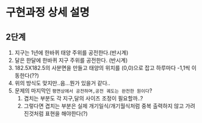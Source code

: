 # 구현과정 상세 설명

[//]: # (~~## 1단계)

[//]: # ()
[//]: # (- 처음 문제를 접근 했을때, **원의 사이즈를 원의 반지름으로 생각**하여, 원의 공식으로 접근을 했다.)

[//]: # (    - 결과는 예시의 그림과는 다른 형태로 나오게 되었다.)

[//]: # (- 단순하게 원의 사이즈 만큼 바둑판에 가로/세로가 형성 되고 그 안에서 공백과 색칠 부분으로 예시와 같게 만드려고 노력했다.)

[//]: # (    1. 주어진 정수의 범위를 지정해주고, 그 범위를 벗어나면 다시 입력받게 해주었다.)

[//]: # (    2. 원의 크기를 `size`라 하고)

[//]: # (    2. 첫번째 for문은 세로를 나타내기로 하였다.)

[//]: # (    2. size*size 크기의 바둑판을 원을 가운데 기준으로 좌/우 나눈다)

[//]: # (    2. 칠해져야 하는 우측을 `size/2` , 좌측을 `size/2-1`로 수학적 방정식을 세웠다.)

[//]: # (    3. size*size 크기의 바둑판을 좌우가 아닌 상하 기준 반으로 나누어 위쪽&#40;색칠 부분이 아래로 늘어 나는곳&#41;을 먼저 접근했다.)

[//]: # (        - i가 `left`보다 작을땐,`left=left-i`는 좌측으로 한칸씩 이동하고,`right=right+i`는 우측으로 한칸씩 이동해야한다)

[//]: # (        - `right`,`left`중 **하나라도** i와 같아지는 경우 `left`는 0 ,`right`는 `size-1`에 칠해진다.)

[//]: # (   4. 가운데를 기준 아래쪽. 즉 아래로 갈수록 줄어드는 부분에 대해서 고민을 해봤다)

[//]: # (      - **i가 우측`right` 값보다 커지는 순간 점차 줄어드는 것을 발견**했다. 그것을 방정식을 세워서 그시점부터는 `left`는 증가시키고 `right`는 감소 시켰다.)

[//]: # (   5. 그렇게 `right`,`left`의 값을 정해준 후 다음 for문에서 j의 인덱스의 각 자리가 같으면 위치를 칠해주는 식으로 구현하였다.)

[//]: # ( )
[//]: # (  )
[//]: # (### 실행 결과)

[//]: # (<img width="288" alt="스크린샷 2022-12-05 오후 5 03 57" src="https://user-images.githubusercontent.com/97447334/205591391-295aa516-7261-41ee-991b-bc4c330c759a.png">)

[//]: # ()
[//]: # ()
[//]: # ()
[//]: # ()
[//]: # ( **즉 i의 변화에 따라 `right`와 `left`의 값이 유동적으로 변화하면 된다!**~~ )

## 2단계
1. 지구는 1년에 한바퀴 태양 주위를 공전한다.(반시계)
2. 달은 한달에 한바퀴 지구 주위를 공전한다. (반시계)
3. 182.5X182.5의 사분면을 만들고 태양의 위치를 (0,0)으로 잡고 하루마다 -1,1씩 이동한다(??)
4. 위의 방식도 맞지만..음…뭔가 있을거 같다..
5. 문제의 마지막인 `평면상에서 공전하며,공전 궤도는 완전한 원이다`?
    1. 겹치는 부분도 각 지구,달의 사이즈 조정이 필요할까..?
    2. 그렇다면 겹치는 부분은 실제 개기일식/개기월식처럼 중복 출력하지 않고 가려진것처럼 표현을 해야한다(?)
